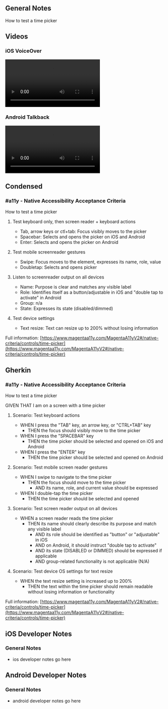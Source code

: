 ## General Notes

How to test a time picker 

## Videos

### iOS VoiceOver

<video controls>
  <source src="media/video/native/time-picker/time-picker_IosVoiceOver.mp4" type="video/mp4">
  Your browser does not support the video tag.
</video>

### Android Talkback

<video controls>
  <source src="media/video/native/time-picker/time-picker_AndroidTalkback.mp4" type="video/mp4">
  Your browser does not support the video tag.
</video>

## Condensed

### #a11y - Native Accessibility Acceptance Criteria

How to test a time picker

1. Test keyboard only, then screen reader + keyboard actions

   - Tab, arrow keys or ctl+tab: Focus visibly moves to the picker
   - Spacebar: Selects and opens the picker on iOS and Android
   - Enter: Selects and opens the picker on Android

2. Test mobile screenreader gestures

   - Swipe: Focus moves to the element, expresses its name, role, value
   - Doubletap: Selects and opens picker

3. Listen to screenreader output on all devices

   - Name: Purpose is clear and matches any visible label
   - Role: Identifies itself as a button/adjustable in iOS and "double tap to activate" in Android
   - Group: n/a
   - State: Expresses its state (disabled/dimmed)

4. Test device settings

   - Text resize: Text can resize up to 200% without losing information

Full information: [https://www.magentaa11y.com/MagentaA11yV2#/native-criteria/controls/time-picker](https://www.magentaa11y.com/MagentaA11yV2#/native-criteria/controls/time-picker)

## Gherkin

### #a11y - Native Accessibility Acceptance Criteria

How to test a time picker

GIVEN THAT I am on a screen with a time picker

1. Scenario: Test keyboard actions

   - WHEN I press the "TAB" key, an arrow key, or "CTRL+TAB" key 
      - THEN the focus should visibly move to the time picker 
   - WHEN I press the "SPACEBAR" key 
      - THEN the time picker should be selected and opened on iOS and Android 
   - WHEN I press the "ENTER" key 
      - THEN the time picker should be selected and opened on Android

2. Scenario: Test mobile screen reader gestures

   - WHEN I swipe to navigate to the time picker 
      - THEN the focus should move to the time picker 
         - AND its name, role, and current value should be expressed 
   - WHEN I double-tap the time picker 
      - THEN the time picker should be selected and opened

3. Scenario: Test screen reader output on all devices

   - WHEN a screen reader reads the time picker 
      - THEN its name should clearly describe its purpose and match any visible label 
         - AND its role should be identified as "button" or "adjustable" in iOS 
         - AND on Android, it should instruct "double tap to activate" 
         - AND its state (DISABLED or DIMMED) should be expressed if applicable 
         - AND group-related functionality is not applicable (N/A)

4. Scenario: Test device OS settings for text resize

   - WHEN the text resize setting is increased up to 200% 
      - THEN the text within the time picker should remain readable without losing information or functionality 

Full information: [https://www.magentaa11y.com/MagentaA11yV2#/native-criteria/controls/time-picker](https://www.magentaa11y.com/MagentaA11yV2#/native-criteria/controls/time-picker)

## iOS Developer Notes
### General Notes
- ios developer notes go here

## Android Developer Notes
### General Notes
- android developer notes go here
